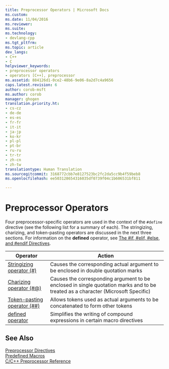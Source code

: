 ```yaml
---
title: Preprocessor Operators | Microsoft Docs
ms.custom: 
ms.date: 11/04/2016
ms.reviewer: 
ms.suite: 
ms.technology:
- devlang-cpp
ms.tgt_pltfrm: 
ms.topic: article
dev_langs:
- C++
- C
helpviewer_keywords:
- preprocessor operators
- operators [C++], preprocessor
ms.assetid: 884126d1-0ce2-48b6-9e06-8a2d7c4a9656
caps.latest.revision: 6
author: corob-msft
ms.author: corob
manager: ghogen
translation.priority.ht:
- cs-cz
- de-de
- es-es
- fr-fr
- it-it
- ja-jp
- ko-kr
- pl-pl
- pt-br
- ru-ru
- tr-tr
- zh-cn
- zh-tw
translationtype: Human Translation
ms.sourcegitcommit: 3168772cbb7e8127523bc2fc2da5cc9b4f59beb8
ms.openlocfilehash: ee503128654316035df0739f04c1b606531bf811

---
```

# Preprocessor Operators
Four preprocessor-specific operators are used in the context of the `#define` directive (see the following list for a summary of each). The stringizing, charizing, and token-pasting operators are discussed in the next three sections. For information on the **defined** operator, see [The #if, #elif, #else, and #endif Directives](../preprocessor/hash-if-hash-elif-hash-else-and-hash-endif-directives-c-cpp.md).  
  
|Operator|Action|  
|--------------|------------|  
|[Stringizing operator (#)](../preprocessor/stringizing-operator-hash.md)|Causes the corresponding actual argument to be enclosed in double quotation marks|  
|[Charizing operator (#@)](../preprocessor/charizing-operator-hash-at.md)|Causes the corresponding argument to be enclosed in single quotation marks and to be treated as a character (Microsoft Specific)|  
|[Token-pasting operator (##)](../preprocessor/token-pasting-operator-hash-hash.md)|Allows tokens used as actual arguments to be concatenated to form other tokens|  
|[defined operator](../preprocessor/hash-if-hash-elif-hash-else-and-hash-endif-directives-c-cpp.md)|Simplifies the writing of compound expressions in certain macro directives|  
  
## See Also  
 [Preprocessor Directives](../preprocessor/preprocessor-directives.md)   
 [Predefined Macros](../preprocessor/predefined-macros.md)   
 [C/C++ Preprocessor Reference](../preprocessor/c-cpp-preprocessor-reference.md)


<!--HONumber=Jan17_HO2-->



